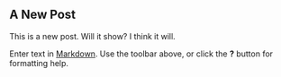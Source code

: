 ## A New Post

This is a new post. Will it show? I think it will.

Enter text in [Markdown](http://daringfireball.net/projects/markdown/). Use the toolbar above, or click the **?** button for formatting help.
